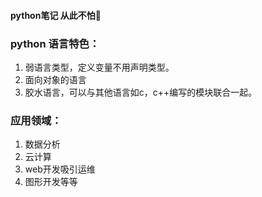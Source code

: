 #### python笔记 从此不怕🐍
### python 语言特色：
1. 弱语言类型，定义变量不用声明类型。
2. 面向对象的语言
3. 胶水语言，可以与其他语言如c，c++编写的模块联合一起。

### 应用领域：
1. 数据分析
2. 云计算
3. web开发吸引运维
4. 图形开发等等